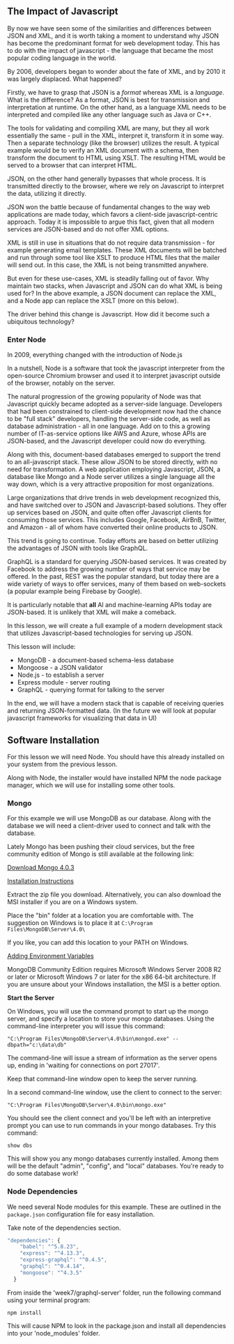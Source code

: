 ## The Impact of Javascript

By now we have seen some of the similarities and differences between JSON and XML, and it is worth taking a moment to understand why JSON has become the predominant format for web development today. This has to do with the impact of javascript - the language that became the most popular coding language in the world.

By 2006, developers began to wonder about the fate of XML, and by 2010 it was largely displaced. What happened?

Firstly, we have to grasp that JSON is a *format* whereas XML is a *language*. What is the difference? As a format, JSON is best for transmission and interpretation at runtime. On the other hand, as a language XML needs to be interpreted and compiled like any other language such as Java or C++.

The tools for validating and  compiling XML are many, but they all work essentially the same - pull in the XML, interpret it, transform it in some way. Then a separate technology (like the browser) utilizes the result. A typical example would be to verify an XML document with a schema, then transform the document to HTML using XSLT. The resulting HTML would be served to a browser that can interpret HTML.

JSON, on the other hand generally bypasses that whole process. It is transmitted directly to the browser, where we rely on Javascript to interpret the data, utilizing it directly.

JSON won the battle because of fundamental changes to the way web applications are made today, which favors a client-side javascript-centric approach. Today it is impossible to argue this fact, given that all modern services are JSON-based and do not offer XML options.

XML is still in use in situations that do not require data transmission - for example generating email templates. These XML documents will be batched and run through some tool like XSLT to produce HTML files that the mailer will send out. In this case, the XML is not being transmitted anywhere.

But even for these use-cases, XML is steadily falling out of favor. Why maintain two stacks, when Javascript and JSON can do what XML is being used for? In the above example, a JSON document can replace the XML, and a Node app can replace the XSLT (more on this below).

The driver behind this change is Javascript. How did it become such a ubiquitous technology?

### Enter Node

In 2009, everything changed with the introduction of Node.js

In a nutshell, Node is a software that took the javascript interpreter from the open-source Chromium browser and used it to interpret javascript outside of the browser, notably on the server.

The natural progression of the growing popularity of Node was that Javascript quickly became adopted as a server-side language. Developers that had been constrained to client-side development now had the chance to be "full stack" developers, handling the server-side code, as well as database administration - all in one language. Add on to this a growing number of IT-as-service options like AWS and Azure, whose APIs are JSON-based, and the Javascript developer could now do everything.

Along with this, document-based databases emerged to support the trend to an all-javascript stack. These allow JSON to be stored directly, with no need for transformation. A web application employing Javascript, JSON, a database like Mongo and a Node server utilizes a single language all the way down, which is a very attractive proposition for most organizations.

Large organizations that drive trends in web development recognized this, and have switched over to JSON and Javascript-based solutions. They offer up services based on JSON, and quite often offer Javascript clients for consuming those services. This includes Google, Facebook, AirBnB, Twitter, and Amazon - all of whom have converted their online products to JSON.

This trend is going to continue. Today efforts are based on better utilizing the advantages of JSON with tools like GraphQL.

GraphQL is a standard for querying JSON-based services. It was created by Facebook to address the growing number of ways that service may be offered. In the past, REST was the popular standard, but today there are a wide variety of ways to offer services, many of them based on web-sockets (a popular example being Firebase by Google).

It is particularly notable that **all** AI and machine-learning APIs today are JSON-based. It is unlikely that XML will make a comeback.

In this lesson, we will create a full example of a modern development stack that utilizes Javascript-based technologies for serving up JSON.

This lesson will include:

* MongoDB - a document-based schema-less database
* Mongoose - a JSON validator
* Node.js - to establish a server
* Express module - server routing
* GraphQL - querying format for talking to the server

In the end, we will have a modern stack that is capable of receiving queries and returning JSON-formatted data. (In the future we will look at popular javascript frameworks for visualizing that data in UI)

## Software Installation

For this lesson we will need Node. You should have this already installed on your system from the previous lesson.

Along with Node, the installer would have installed NPM the node package manager, which we will use for installing some other tools.

### Mongo

For this example we will use MongoDB as our database. Along with the database we will need a client-driver used to connect and talk with the database.

Lately Mongo has been pushing their cloud services, but the free community edition of Mongo is still available at the following link:

[Download Mongo 4.0.3](https://www.mongodb.com/download-center/v2/community)

[Installation Instructions](https://docs.mongodb.com/manual/administration/install-community/)

Extract the zip file you download. Alternatively, you can also download the MSI installer if you are on a Windows system.

Place the "bin" folder at a location you are comfortable with. The suggestion on Windows is to place it at `C:\Program Files\MongoDB\Server\4.0\`

If you like, you can add this location to your PATH on Windows.

[Adding Environment Variables](https://www.howtogeek.com/118594/how-to-edit-your-system-path-for-easy-command-line-access/)

MongoDB Community Edition requires Microsoft Windows Server 2008 R2 or later or Microsoft Windows 7 or later for the x86 64-bit architecture. If you are unsure about your Windows installation, the MSI is a better option.

**Start the Server**

On Windows, you will use the command prompt to start up the mongo server, and specify a location to store your mongo databases. Using the command-line interpreter you will issue this command:

`"C:\Program Files\MongoDB\Server\4.0\bin\mongod.exe" --dbpath="c:\data\db"`

The command-line will issue a stream of information as the server opens up, ending in 'waiting for connections on port 27017'.

Keep that command-line window open to keep the server running.

In a second command-line window, use the client to connect to the server:

`"C:\Program Files\MongoDB\Server\4.0\bin\mongo.exe"`

You should see the client connect and you'll be left with an interpretive prompt you can use to run commands in your mongo databases. Try this command:

`show dbs`

This will show you any mongo databases currently installed. Among them will be the default "admin", "config", and "local" databases. You're ready to do some database work!


### Node Dependencies

We need several Node modules for this example. These are outlined in the `package.json` configuration file for easy installation.

Take note of the dependencies section.

```javascript
"dependencies": {
    "babel": "^5.8.23",
    "express": "^4.13.3",
    "express-graphql": "^0.4.5",
    "graphql": "^0.4.14",
    "mongoose": "^4.3.5"
  }
  ```

  From inside the 'week7/graphql-server' folder, run the following command using your terminal program:

  `npm install`

  This will cause NPM to look in the package.json and install all dependencies into your 'node_modules' folder.
  